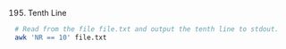 195. Tenth Line

```sh
# Read from the file file.txt and output the tenth line to stdout.
awk 'NR == 10' file.txt
```